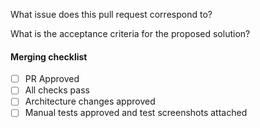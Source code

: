 What issue does this pull request correspond to?

What is the acceptance criteria for the proposed solution?

#### Merging checklist
- [ ] PR Approved
- [ ] All checks pass
- [ ] Architecture changes approved
- [ ] Manual tests approved and test screenshots attached